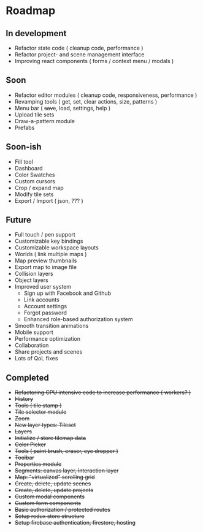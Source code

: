 # Roadmap

## In development
- Refactor state code ( cleanup code, performance )
- Refactor project- and scene management interface
- Improving react components ( forms / context menu / modals )

## Soon
- Refactor editor modules ( cleanup code, responsiveness, performance )
- Revamping tools ( get, set, clear actions, size, patterns )
- Menu bar ( ~~save~~, load, settings, help )
- Upload tile sets
- Draw-a-pattern module
- Prefabs

## Soon-ish
- Fill tool
- Dashboard
- Color Swatches
- Custom cursors
- Crop / expand map
- Modify tile sets
- Export / Import ( json, ??? )

## Future
- Full touch / pen support
- Customizable key bindings
- Customizable workspace layouts
- Worlds ( link multiple maps )
- Map preview thumbnails
- Export map to image file
- Collision layers
- Object layers
- Improved user system
  - Sign up with Facebook and Github
  - Link accounts
  - Account settings
  - Forgot password
  - Enhanced role-based authorization system
- Smooth transition animations
- Mobile support
- Performance optimization
- Collaboration
- Share projects and scenes
- Lots of QoL fixes


## Completed
- ~~Refactoring CPU intensive code to increase performance ( workers? )~~
- ~~History~~
- ~~Tools ( tile stamp )~~
- ~~Tile selector module~~
- ~~Zoom~~
- ~~New layer types: Tileset~~
- ~~Layers~~
- ~~Initialize / store tilemap data~~
- ~~Color Picker~~
- ~~Tools ( paint brush, eraser, eye dropper )~~
- ~~Toolbar~~
- ~~Properties module~~
- ~~Segments: canvas layer, interaction layer~~
- ~~Map: "virtualized" scrolling grid~~
- ~~Create, delete, update scenes~~
- ~~Create, delete, update projects~~
- ~~Custom modal components~~
- ~~Custom form components~~
- ~~Basic authorization / protected routes~~
- ~~Setup redux store structure~~
- ~~Setup firebase authentication, firestore, hosting~~
